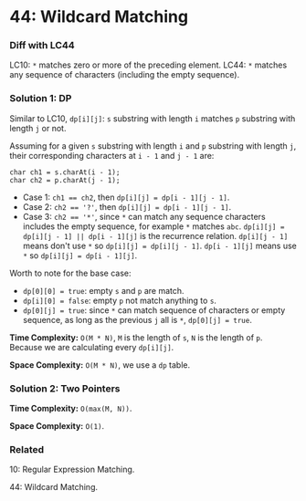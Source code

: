 # 44: Wildcard Matching

### Diff with LC44
LC10: `*` matches zero or more of the preceding element.
LC44: `*` matches any sequence of characters (including the empty sequence).

### Solution 1: DP
Similar to LC10, `dp[i][j]`: `s` substring with length `i` matches `p` substring with length `j` or not.

Assuming for a given `s` substring with length `i` and `p` substring with length `j`, their corresponding characters at `i - 1` and `j - 1` are:
```
char ch1 = s.charAt(i - 1);
char ch2 = p.charAt(j - 1);
```

- Case 1: `ch1 == ch2`, then `dp[i][j] = dp[i - 1][j - 1]`.
- Case 2: `ch2 == '?'`, then `dp[i][j] = dp[i - 1][j - 1]`.
- Case 3: `ch2 == '*'`, since `*` can match any sequence characters includes the empty sequence, for example `*` matches `abc`. `dp[i][j] = dp[i][j - 1] || dp[i - 1][j]` is the recurrence relation. `dp[i][j - 1]` means don't use `*` so `dp[i][j] = dp[i][j - 1]`. `dp[i - 1][j]` means use `*` so `dp[i][j] = dp[i - 1][j]`.

Worth to note for the base case: 
- `dp[0][0] = true`: empty `s` and `p` are match.
- `dp[i][0] = false`: empty `p` not match anything to `s`.
- `dp[0][j] = true`: since `*` can match sequence of characters or empty sequence, as long as the previous `j` all is `*`, `dp[0][j] = true`.

**Time Complexity:** `O(M * N)`, `M` is the length of `s`, `N` is the length of `p`. Because we are calculating every `dp[i][j]`.

**Space Complexity:** `O(M * N)`, we use a `dp` table.

### Solution 2: Two Pointers
**Time Complexity:** `O(max(M, N))`.

**Space Complexity:** `O(1)`.

### Related
10: Regular Expression Matching.

44: Wildcard Matching.